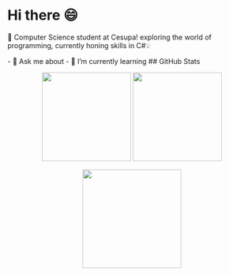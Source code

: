 # Hi there 😄

<p>
🚀 Computer Science student at Cesupa! exploring the world of programming, currently honing skills in C#💡
<p>
- 💬 Ask me about
- 🌱 I’m currently learning 
## GitHub Stats
<p align="center">
  <img height="180em" src="https://github-readme-stats.vercel.app/api?username=jricass&show_icons=true&theme=nord">
  <img height="180em" src="https://github-readme-streak-stats.herokuapp.com?user=jricass&show_icons=true&theme=nord">
</p>
<div align="center">
  <img height="200" src="https://github-readme-stats.vercel.app/api/top-langs?username=jricass&layout=compact&langs_count=10&show_icons=true&theme=nord"/>
</div>

<!--

Here are some ideas to get you started:

- 🔭 I’m currently working on ...
- 🌱 I’m currently learning ...
- 👯 I’m looking to collaborate on ...
- 🤔 I’m looking for help with ...
- 💬 Ask me about ...
- 📫 How to reach me: ...
- 😄 Pronouns: ...
- ⚡ Fun fact: ...
-->

